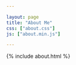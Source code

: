 ```yaml
---

layout: page
title: "About Me"
css: ["about.css"]
js: ["about.min.js"]

---
```


{% include about.html %}